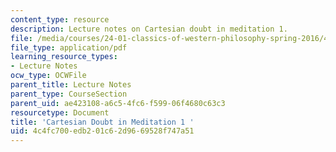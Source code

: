 ```yaml
---
content_type: resource
description: Lecture notes on Cartesian doubt in meditation 1.
file: /media/courses/24-01-classics-of-western-philosophy-spring-2016/4c4fc700edb201c62d9669528f747a51_MIT24_01S16_SES10.pdf
file_type: application/pdf
learning_resource_types:
- Lecture Notes
ocw_type: OCWFile
parent_title: Lecture Notes
parent_type: CourseSection
parent_uid: ae423108-a6c5-4fc6-f599-06f4680c63c3
resourcetype: Document
title: 'Cartesian Doubt in Meditation 1 '
uid: 4c4fc700-edb2-01c6-2d96-69528f747a51
---
```

